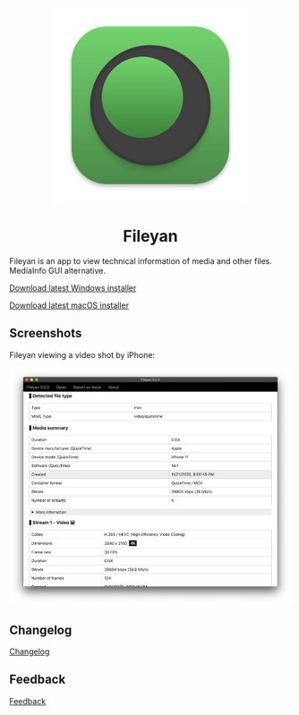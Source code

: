 <div align="center">
	<img src="./assets/fileyan.svg" width="350" height="350" alt="fileyan"/>
	<br>
	<h1>Fileyan</h1>
</div>

Fileyan is an app to view technical information of media and other files. MediaInfo GUI alternative.

[Download latest Windows installer](https://coldfunction.com/dds/mgenware/fileyan/Fileyan%20Setup%200.0.3.exe)

[Download latest macOS installer](https://coldfunction.com/dds/mgenware/fileyan/Fileyan-0.0.3.dmg)

## Screenshots

Fileyan viewing a video shot by iPhone:

<img src="./assets/fileyan-screenshot.png" width="1000" alt="Fileyan screenshot">

## Changelog

[Changelog](https://github.com/mgenware/fileyan-issues/milestones?state=closed)

## Feedback

[Feedback](https://github.com/mgenware/fileyan-issues)
